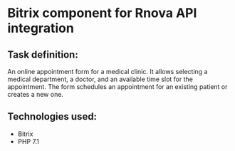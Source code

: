 # Bitrix component for Rnova API integration

## Task definition:

An online appointment form for a medical clinic. It allows selecting a medical department,
a doctor, and an available time slot for the appointment. The form schedules an appointment
for an existing patient or creates a new one.

## Technologies used:
- Bitrix
- PHP 7.1